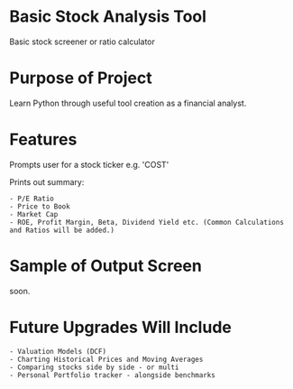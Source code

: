 # Basic Stock Analysis Tool

Basic stock screener or ratio calculator 

# Purpose of Project

Learn Python through useful tool creation as a financial analyst.

# Features
Prompts user for a stock ticker e.g. 'COST'

Prints out summary:
   
    - P/E Ratio
    - Price to Book
    - Market Cap
    - ROE, Profit Margin, Beta, Dividend Yield etc. (Common Calculations and Ratios will be added.)

# Sample of Output Screen
soon.

# Future Upgrades Will Include
    - Valuation Models (DCF)
    - Charting Historical Prices and Moving Averages
    - Comparing stocks side by side - or multi
    - Personal Portfolio tracker - alongside benchmarks
    
